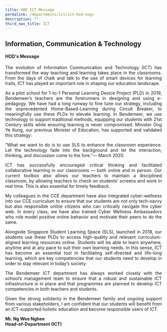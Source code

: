 ```yaml
---
title: HOD ICT Message
permalink: /departments/ict/ict-hod-msg/
description: ""
third_nav_title: ICT
---
```

## **Information, Communication & Technology**

#### HOD's Message
<p style="text-align:justify">The evolution of Information Communication and Technology (ICT) has transformed the way teaching and learning takes place in the classrooms. From the days of chalk and talk to the use of smart devices for learning trails, ICT has played an important role in shaping our education landscape.</p>

<p style="text-align:justify">As a pilot school for 1-to-1 Personal Learning Device Project (PLD) in 2019, Bendemeer’s teachers are the forerunners in designing and using e-pedagogy. We have had a long runway to fine tune our strategy, including the unprecedented Home-Based-Learning during Circuit Breaker, to meaningfully use these PLDs to elevate learning. In Bendemeer, we use technology to support traditional methods, equipping our students with 21st Century skills while ensuring learning is never compromised. Minister Ong Ye Kung, our previous Minister of Education, has supported and validated this strategy:</p>

<p style="text-align:justify">“What we want to do is to use SLS to enhance the classroom experience. Let the technology fade into the background and let the interaction, thinking, and discussion come to the fore.”— March 2020.</p>

<p style="text-align:justify">ICT has successfully encouraged critical thinking and facilitated collaborative learning in our classrooms — both online and in person. Our current toolbox also allows our teachers to maintain a disciplined classroom, by allowing teachers to check on students’ screens and work in real time. This is also essential for timely feedback.</p>

<p style="text-align:justify">My colleagues in the CCE department have also integrated cyber-wellness into our CCE curriculum to ensure that our students are not only tech-savvy but also responsible online citizens who can critically navigate the cyber web. In every class, we have also trained Cyber Wellness Ambassadors who role model positive online behavior and motivate their peers to do the same.</p>

<p style="text-align:justify">Alongside Singapore Student Learning Space (SLS), launched in 2018, our students use these PLDs to access high-quality and relevant curriculum-aligned learning resources online. Students will be able to learn anywhere, anytime and at any pace to suit their own learning needs. In this sense, ICT has become an essential tool in facilitating self-directed and life-long learning, which are key competencies that our students need to develop in order to stay relevant in today’s society.</p>

<p style="text-align:justify">The Bendemeer ICT department has always worked closely with the school’s management team to ensure that a robust and sustainable ICT infrastructure is in place and that programmes are planned to develop ICT competencies in both teachers and students.</p>

<p style="text-align:justify">Given the strong solidarity in the Bendemeer family and ongoing support from various stakeholders, I am confident that our students will benefit from an ICT-supported holistic education and become responsible users of ICT.</p>

**Mr. Ng Wee Nghee**<br>
**Head-of-Department (ICT)**
